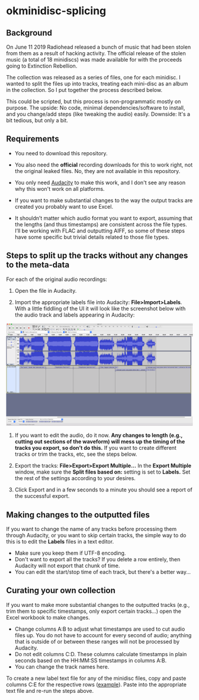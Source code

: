 # okminidisc-splicing

## Background

On June 11 2019 Radiohead released a bunch of music that had been stolen from them as a result of hacking activity. The official release of the stolen music (a total of 18 minidiscs) was made available for with the proceeds going to Extinction Rebellion.

The collection was released as a series of files, one for each minidisc. I wanted to split the files up into tracks, treating each mini-disc as an album in the collection. So I put together the process described below.

This could be scripted, but this process is non-programmatic mostly on purpose. The upside: No code, minimal dependencies/software to install, and you change/add steps (like tweaking the audio) easily. Downside: It's a bit tedious, but only a bit.

## Requirements

- You need to download this repository.

- You also need the **official** recording downloads for this to work right, not the original leaked files. No, they are not available in this repository.

- You only need [Audacity](https://www.audacityteam.org/download/) to make this work, and I don't see any reason why this won't work on all platforms.

- If you want to make substantial changes to the way the output tracks are created you probably want to use Excel.

-  It shouldn’t matter which audio format you want to export, assuming that the lengths (and thus timestamps) are consistent across the file types. I’ll be working with FLAC and outputting AIFF, so some of these steps have some specific but trivial details related to those file types.


## Steps to split up the tracks without any changes to the meta-data

For each of the original audio recordings:

1. Open the file in Audacity.

1. Import the appropriate labels file into Audacity: **File>Import>Labels**. With a little fiddling of the UI it will look like the screenshot below with the audio track and labels appearing in Audacity:

![](img/screenshot1.png)

1. If you want to edit the audio, do it now. **Any changes to length (e.g., cutting out sections of the waveform) will mess up the timing of the tracks you export, so don’t do this.** If you want to create different tracks or trim the tracks, etc, see the steps below.

1. Export the tracks: **File>Export>Export Multiple...** In the **Export Multiple** window, make sure the **Split files based on:** setting is set to **Labels.** Set the rest of the settings according to your desires.

1. Click Export and in a few seconds to a minute you should see a report of the successful export.

## Making changes to the outputted files

If you want to change the name of any tracks before processing them through Audacity, or you want to skip certain tracks, the simple way to do this is to edit the **Labels** files in a text editor.

- Make sure you keep them if UTF-8 encoding.
- Don't want to export all the tracks? If you delete a row entirely, then Audacity will not export that chunk of time.
- You can edit the start/stop time of each track, but there's a better way...

## Curating your own collection

If you want to make more substantial changes to the outputted tracks (e.g., trim them to specific timestamps, only export certain tracks...) open the Excel workbook to make changes.

- Change columns A:B to adjust what timestamps are used to cut audio files up. You do not have to account for every second of audio; anything that is outside of or between these ranges will not be processed by Audacity.
- Do not edit columns C:D. These columns calculate timestamps in plain seconds based on the HH:MM:SS timestamps in columns A:B.
- You can change the track names here.

To create a new label text file for any of the minidisc files, copy and paste columns C:E for the respective rows ([example](img/screenshot2.png)). Paste into the appropriate text file and re-run the steps above.
